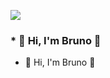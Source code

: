 ![](https://github.com/chubykk/minombre/blob/main/brunocolombo.gif)

### * 👋 Hi, I'm Bruno 👋
* 👋 Hi, I'm Bruno 👋
